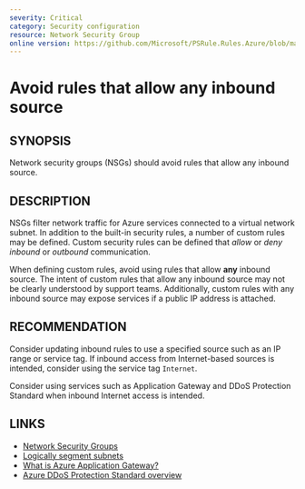 ```yaml
---
severity: Critical
category: Security configuration
resource: Network Security Group
online version: https://github.com/Microsoft/PSRule.Rules.Azure/blob/master/docs/rules/en/Azure.NSG.AnyInboundSource.md
---
```


# Avoid rules that allow any inbound source

## SYNOPSIS

Network security groups (NSGs) should avoid rules that allow any inbound source.

## DESCRIPTION

NSGs filter network traffic for Azure services connected to a virtual network subnet.
In addition to the built-in security rules, a number of custom rules may be defined.
Custom security rules can be defined that _allow_ or _deny_ _inbound_ or _outbound_ communication.

When defining custom rules, avoid using rules that allow **any** inbound source.
The intent of custom rules that allow any inbound source may not be clearly understood by support teams.
Additionally, custom rules with any inbound source may expose services if a public IP address is attached.

## RECOMMENDATION

Consider updating inbound rules to use a specified source such as an IP range or service tag.
If inbound access from Internet-based sources is intended, consider using the service tag `Internet`.

Consider using services such as Application Gateway and DDoS Protection Standard when inbound Internet access is intended.

## LINKS

- [Network Security Groups](https://docs.microsoft.com/en-us/azure/virtual-network/security-overview)
- [Logically segment subnets](https://docs.microsoft.com/en-us/azure/security/fundamentals/network-best-practices#logically-segment-subnets)
- [What is Azure Application Gateway?](https://docs.microsoft.com/en-us/azure/application-gateway/overview)
- [Azure DDoS Protection Standard overview](https://docs.microsoft.com/en-us/azure/virtual-network/ddos-protection-overview)
